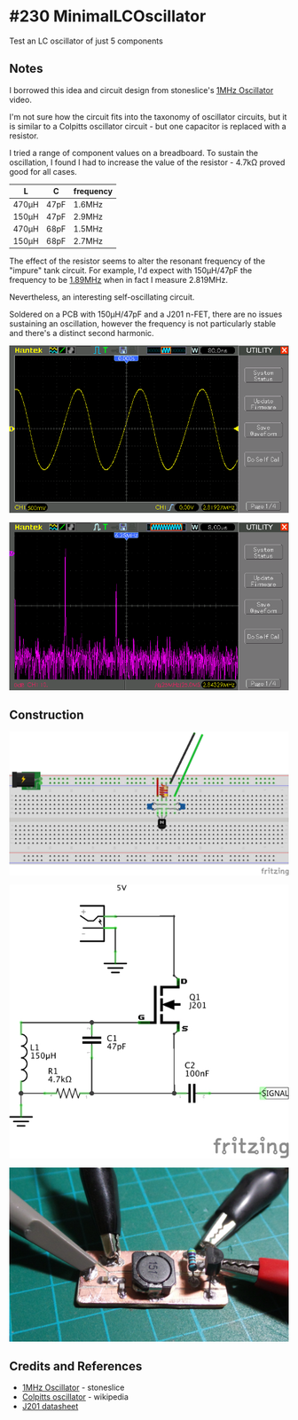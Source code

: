 # #230 MinimalLCOscillator

Test an LC oscillator of just 5 components

## Notes

I borrowed this idea and circuit design from stoneslice's
[1MHz Oscillator](https://www.youtube.com/watch?v=1IJ284kV6zY) video.

I'm not sure how the circuit fits into the taxonomy of oscillator circuits, but it is similar to a
Colpitts oscillator circuit - but one capacitor is replaced with a resistor.

I tried a range of component values on a breadboard.
To sustain the oscillation, I found I had to increase the value of the resistor - 4.7kΩ proved good for all cases.

| L     | C    | frequency |
|-------|------|-----------|
| 470µH | 47pF | 1.6MHz    |
| 150µH | 47pF | 2.9MHz    |
| 470µH | 68pF | 1.5MHz    |
| 150µH | 68pF | 2.7MHz    |


The effect of the resistor seems to alter the resonant frequency of the "impure" tank circuit.
For example, I'd expect with 150µH/47pF the frequency to be
[1.89MHz](http://www.wolframalpha.com/input/?i=1%2F(2%CF%80*sqrt(150%C2%B5H*47pF)))
when in fact I measure 2.819MHz.

Nevertheless, an interesting self-oscillating circuit.

Soldered on a PCB with 150µH/47pF and a J201 n-FET, there are no issues sustaining an oscillation, however the frequency
is not particularly stable and there's a distinct second harmonic.

![scope](./assets/scope.gif?raw=true)

![fft](./assets/fft.gif?raw=true)

## Construction

![Breadboard](./assets/MinimalLCOscillator_bb.jpg?raw=true)

![The Schematic](./assets/MinimalLCOscillator_schematic.jpg?raw=true)

![The Build](./assets/MinimalLCOscillator_build.jpg?raw=true)

## Credits and References
* [1MHz Oscillator](https://www.youtube.com/watch?v=1IJ284kV6zY) - stoneslice
* [Colpitts oscillator](https://en.wikipedia.org/wiki/Colpitts_oscillator) - wikipedia
* [J201 datasheet](http://www.futurlec.com/Transistors/J201.shtml)
